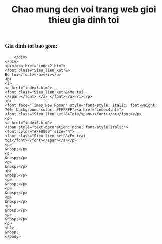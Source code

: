 <html lang="vi">
<head>
    </style>
      <link rel="stylesheet" type="text/css" href="myStyle.css">
</head>
<body>
    <style>
   
    </style>
</style>
    <header>
        <h1>
		<p class="Tieu_de">Chao mung den voi trang web gioi thieu gia dinh toi</p>
    </header>
    <div class="container">
        <div class="gallery">
            <h2><font face="Times New Roman" size="4">Gia dinh toi bao gom:
			</font> </h2>
            

    
        </div>
    </div>
	<p><i><a href="index2.htm">
	<font class="Sieu_lien_ket"&>
	Bo toi</font></a></i></p>
	<p>
	<i>
	<a href="index3.htm">
	<font class="Sieu_lien_ket"&>Me toi
	</span></font> </a> </font></a></i></p>
	<p>
	<font face="Times New Roman" style="font-style: italic; font-weight: 700; background-color: #FFFFFF"><a href="index4.htm">
	<font class="Sieu_lien_ket"&>Toi</span></font></a></font></p>
	<p>
	<a href="index5.htm">
	<span style="text-decoration: none; font-style:italic">
	<font color="#FF0000" size="4">
	<font class="Sieu_lien_ket"&>Em trai 
	toi</font></font></span></a></p>
	<p>
	&nbsp;</p>
	<p>
	&nbsp;</p>
	<p>
	&nbsp;</p>
	<p>
	&nbsp;</p>
	<p>
	&nbsp;</p>
	<p>
	&nbsp;</p>
	<p>
	&nbsp;</p>
	<p>
	&nbsp;</p>
	<p>
	&nbsp;</p>
	<p>
	<h2>
	&nbsp;
	</body>
</html>
